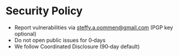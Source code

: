 # Security Policy

- Report vulnerabilities via steffy.a.oommen@gmail.com (PGP key optional)
- Do not open public issues for 0‑days
- We follow Coordinated Disclosure (90‑day default)
